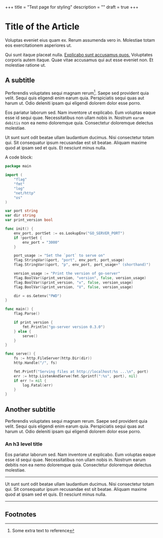 +++
title = "Test page for styling"
description = ""
draft = true
+++

# Title of the Article

Voluptas eveniet eius quam ex. Rerum assumenda vero in. Molestiae totam eos exercitationem asperiores ut.

Qui sunt itaque placeat nulla. [Explicabo sunt accusamus quos.](#) Voluptates corporis autem itaque.
Quae vitae
accusamus qui aut esse eveniet non. Et molestiae ratione ut.

## A subtitle

Perferendis voluptates sequi magnam rerum[^footnote]. Saepe sed provident quia velit. Sequi quis eligendi enim earum quia.
Perspiciatis sequi quas aut harum ut. Odio deleniti ipsam qui eligendi dolorem dolor esse porro.

Eos pariatur laborum sed. Nam inventore ut explicabo. Eum voluptas eaque esse id sequi quae. Necessitatibus non
ullam nobis in. Nostrum `earum debitis` non ea nemo doloremque quia. Consectetur doloremque delectus molestiae.

Ut sunt sunt odit beatae ullam laudantium ducimus. Nisi consectetur totam qui. Sit consequatur ipsum recusandae
est sit beatae. Aliquam maxime quod at ipsam sed et quis. Et nesciunt minus nulla.

A code block:
```go
package main

import (
	"flag"
	"fmt"
	"log"
	"net/http"
	"os"
)

var port string
var dir string
var print_version bool

func init() {
	env_port, portSet := os.LookupEnv("GO_SERVER_PORT")
	if !portSet {
		env_port = "3000"
	}

	port_usage := "Set the `port` to serve on"
	flag.StringVar(&port, "port", env_port, port_usage)
	flag.StringVar(&port, "p", env_port, port_usage+" (shorthand)")

	version_usage := "Print the version of go-server"
	flag.BoolVar(&print_version, "version", false, version_usage)
	flag.BoolVar(&print_version, "v", false, version_usage)
	flag.BoolVar(&print_version, "V", false, version_usage)

	dir = os.Getenv("PWD")
}

func main() {
	flag.Parse()

	if print_version {
		fmt.Println("go-server version 0.3.0")
	} else {
		serve()
	}
}

func serve() {
	fs := http.FileServer(http.Dir(dir))
	http.Handle("/", fs)

	fmt.Printf("Serving files at http://localhost:%s ...\n", port)
	err := http.ListenAndServe(fmt.Sprintf(":%s", port), nil)
	if err != nil {
		log.Fatal(err)
	}
}
```

## Another subtitle

Perferendis voluptates sequi magnam rerum. Saepe sed provident quia velit. Sequi quis eligendi enim earum quia.
Perspiciatis sequi quas aut harum ut. Odio deleniti ipsam qui eligendi dolorem dolor esse porro.

### An h3 level title

Eos pariatur laborum sed. Nam inventore ut explicabo. Eum voluptas eaque esse id sequi quae. Necessitatibus
non
ullam nobis in. Nostrum earum debitis non ea nemo doloremque quia. Consectetur doloremque delectus molestiae.

---

Ut sunt sunt odit beatae ullam laudantium ducimus. Nisi consectetur totam qui. Sit consequatur ipsum
recusandae
est sit beatae. Aliquam maxime quod at ipsam sed et quis. Et nesciunt minus nulla.

---

## Footnotes
[^footnote]: Some extra text to reference
